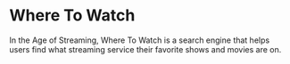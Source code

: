 # Where To Watch
In the Age of Streaming, Where To Watch is a search engine that helps users find what streaming service their favorite shows and movies are on.
